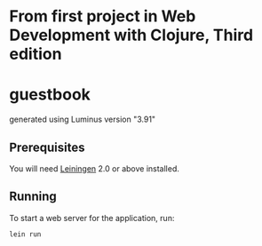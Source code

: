 # From first project in Web Development with Clojure, Third edition

# guestbook

generated using Luminus version "3.91"


## Prerequisites

You will need [Leiningen][1] 2.0 or above installed.

[1]: https://github.com/technomancy/leiningen

## Running

To start a web server for the application, run:

    lein run 
